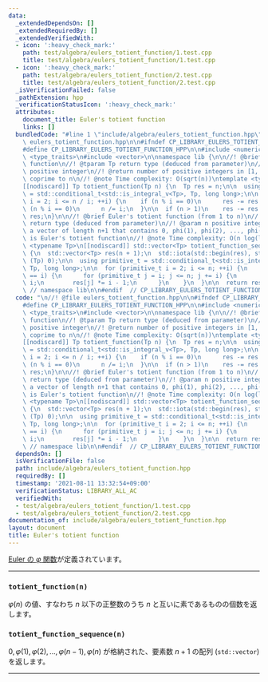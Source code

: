 ```yaml
---
data:
  _extendedDependsOn: []
  _extendedRequiredBy: []
  _extendedVerifiedWith:
  - icon: ':heavy_check_mark:'
    path: test/algebra/eulers_totient_function/1.test.cpp
    title: test/algebra/eulers_totient_function/1.test.cpp
  - icon: ':heavy_check_mark:'
    path: test/algebra/eulers_totient_function/2.test.cpp
    title: test/algebra/eulers_totient_function/2.test.cpp
  _isVerificationFailed: false
  _pathExtension: hpp
  _verificationStatusIcon: ':heavy_check_mark:'
  attributes:
    document_title: Euler's totient function
    links: []
  bundledCode: "#line 1 \"include/algebra/eulers_totient_function.hpp\"\n\n//! @file\
    \ eulers_totient_function.hpp\n\n#ifndef CP_LIBRARY_EULERS_TOTIENT_FUNCTION_HPP\n\
    #define CP_LIBRARY_EULERS_TOTIENT_FUNCTION_HPP\n\n#include <numeric>\n#include\
    \ <type_traits>\n#include <vector>\n\nnamespace lib {\n\n//! @brief Euler's totient\
    \ function\n//! @tparam Tp return type (deduced from parameter)\n//! @param n\
    \ positive integer\n//! @return number of positive integers in [1, n] that are\
    \ coprime to n\n//! @note Time complexity: O(sqrt(n))\ntemplate <typename Tp>\n\
    [[nodiscard]] Tp totient_function(Tp n) {\n  Tp res = n;\n\n  using primitive_t\
    \ = std::conditional_t<std::is_integral_v<Tp>, Tp, long long>;\n\n  for (primitive_t\
    \ i = 2; i <= n / i; ++i) {\n    if (n % i == 0)\n      res -= res / i;\n    while\
    \ (n % i == 0)\n      n /= i;\n  }\n\n  if (n > 1)\n    res -= res / n;\n\n  return\
    \ res;\n}\n\n//! @brief Euler's totient function (from 1 to n)\n//! @tparam Tp\
    \ return type (deduced from parameter)\n//! @param n positive integer\n//! @return\
    \ a vector of length n+1 that contains 0, phi(1), phi(2), ..., phi(n) where phi\
    \ is Euler's totient function\n//! @note Time complexity: O(n log(log n))\ntemplate\
    \ <typename Tp>\n[[nodiscard]] std::vector<Tp> totient_function_sequence(Tp n)\
    \ {\n  std::vector<Tp> res(n + 1);\n  std::iota(std::begin(res), std::end(res),\
    \ (Tp) 0);\n\n  using primitive_t = std::conditional_t<std::is_integral_v<Tp>,\
    \ Tp, long long>;\n\n  for (primitive_t i = 2; i <= n; ++i) {\n    if (res[i]\
    \ == i) {\n      for (primitive_t j = i; j <= n; j += i) {\n        res[j] /=\
    \ i;\n        res[j] *= i - 1;\n      }\n    }\n  }\n\n  return res;\n}\n\n} \
    \ // namespace lib\n\n#endif  // CP_LIBRARY_EULERS_TOTIENT_FUNCTION_HPP\n"
  code: "\n//! @file eulers_totient_function.hpp\n\n#ifndef CP_LIBRARY_EULERS_TOTIENT_FUNCTION_HPP\n\
    #define CP_LIBRARY_EULERS_TOTIENT_FUNCTION_HPP\n\n#include <numeric>\n#include\
    \ <type_traits>\n#include <vector>\n\nnamespace lib {\n\n//! @brief Euler's totient\
    \ function\n//! @tparam Tp return type (deduced from parameter)\n//! @param n\
    \ positive integer\n//! @return number of positive integers in [1, n] that are\
    \ coprime to n\n//! @note Time complexity: O(sqrt(n))\ntemplate <typename Tp>\n\
    [[nodiscard]] Tp totient_function(Tp n) {\n  Tp res = n;\n\n  using primitive_t\
    \ = std::conditional_t<std::is_integral_v<Tp>, Tp, long long>;\n\n  for (primitive_t\
    \ i = 2; i <= n / i; ++i) {\n    if (n % i == 0)\n      res -= res / i;\n    while\
    \ (n % i == 0)\n      n /= i;\n  }\n\n  if (n > 1)\n    res -= res / n;\n\n  return\
    \ res;\n}\n\n//! @brief Euler's totient function (from 1 to n)\n//! @tparam Tp\
    \ return type (deduced from parameter)\n//! @param n positive integer\n//! @return\
    \ a vector of length n+1 that contains 0, phi(1), phi(2), ..., phi(n) where phi\
    \ is Euler's totient function\n//! @note Time complexity: O(n log(log n))\ntemplate\
    \ <typename Tp>\n[[nodiscard]] std::vector<Tp> totient_function_sequence(Tp n)\
    \ {\n  std::vector<Tp> res(n + 1);\n  std::iota(std::begin(res), std::end(res),\
    \ (Tp) 0);\n\n  using primitive_t = std::conditional_t<std::is_integral_v<Tp>,\
    \ Tp, long long>;\n\n  for (primitive_t i = 2; i <= n; ++i) {\n    if (res[i]\
    \ == i) {\n      for (primitive_t j = i; j <= n; j += i) {\n        res[j] /=\
    \ i;\n        res[j] *= i - 1;\n      }\n    }\n  }\n\n  return res;\n}\n\n} \
    \ // namespace lib\n\n#endif  // CP_LIBRARY_EULERS_TOTIENT_FUNCTION_HPP\n"
  dependsOn: []
  isVerificationFile: false
  path: include/algebra/eulers_totient_function.hpp
  requiredBy: []
  timestamp: '2021-08-11 13:32:54+09:00'
  verificationStatus: LIBRARY_ALL_AC
  verifiedWith:
  - test/algebra/eulers_totient_function/1.test.cpp
  - test/algebra/eulers_totient_function/2.test.cpp
documentation_of: include/algebra/eulers_totient_function.hpp
layout: document
title: Euler's totient function
---
```


[Euler の $\varphi$ 関数](https://ja.wikipedia.org/wiki/%E3%82%AA%E3%82%A4%E3%83%A9%E3%83%BC%E3%81%AE%CF%86%E9%96%A2%E6%95%B0)が定義されています。

---

### `totient_function(n)`

$\varphi (n)$ の値、すなわち $n$ 以下の正整数のうち $n$ と互いに素であるものの個数を返します。

### `totient_function_sequence(n)`

$0, \varphi(1), \varphi(2), \ldots, \varphi(n-1), \varphi(n)$ が格納された、要素数 $n + 1$ の配列 (`std::vector`) を返します。

<!-- ToDo: totient_function_sum(n) \sum_{i = 1}^n \varphi(i) -->

---
